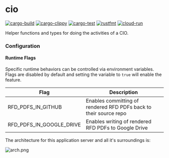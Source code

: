 # cio

[![cargo-build](https://github.com/oxidecomputer/cio/workflows/cargo%20build/badge.svg)](https://github.com/oxidecomputer/cio/actions?query=workflow%3A%22cargo+build%22)
[![cargo-clippy](https://github.com/oxidecomputer/cio/workflows/cargo%20clippy/badge.svg)](https://github.com/oxidecomputer/cio/actions?query=workflow%3A%22cargo+clippy%22)
[![cargo-test](https://github.com/oxidecomputer/cio/workflows/cargo%20test/badge.svg)](https://github.com/oxidecomputer/cio/actions?query=workflow%3A%22cargo+test%22)
[![rustfmt](https://github.com/oxidecomputer/cio/workflows/rustfmt/badge.svg)](https://github.com/oxidecomputer/cio/actions?query=workflow%3A%22rustfmt%22)
[![cloud-run](https://github.com/oxidecomputer/cio/workflows/cloud-run/badge.svg)](https://github.com/oxidecomputer/cio/actions?query=workflow%3Acloud-run)

Helper functions and types for doing the activities of a CIO.

### Configuration

#### Runtime Flags

Specific runtime behaviors can be controlled via environment variables. Flags are disabled by default and setting the variable to `true` will enable the feature.

| Flag               | Description |
| ------------------ | ----------- |
| RFD_PDFS_IN_GITHUB | Enables committing of rendered RFD PDFs back to their source repo |
| RFD_PDFS_IN_GOOGLE_DRIVE | Enables writing of rendered RFD PDFs to Google Drive |

The architecture for this application server and all it's surroundings is:

![arch.png](arch.png)
